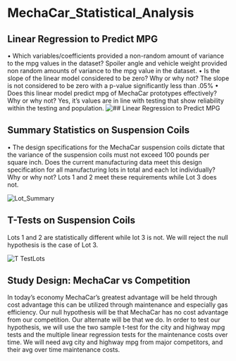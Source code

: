 # MechaCar_Statistical_Analysis

## Linear Regression to Predict MPG
•	Which variables/coefficients provided a non-random amount of variance to the mpg values in the dataset?
Spoiler angle and vehicle weight provided non random amounts of variance to the mpg value in the dataset.
•	Is the slope of the linear model considered to be zero? Why or why not?
The slope is not considered to be zero with a p-value
significantly less than .05%
•	Does this linear model predict mpg of MechaCar prototypes effectively? Why or why not?
Yes, it’s values are in line with testing that show reliability within the testing and population.
![## Linear Regression to Predict MPG](https://user-images.githubusercontent.com/97993428/170824950-2aed92af-cfda-4826-b70d-4158fe2bba03.png)

## Summary Statistics on Suspension Coils
•	The design specifications for the MechaCar suspension coils dictate that the variance of the suspension coils must not exceed 100 pounds per square inch. Does the current manufacturing data meet this design specification for all manufacturing lots in total and each lot individually? Why or why not?
Lots 1 and 2 meet these requirements while Lot 3 does not.


![Lot_Summary](https://user-images.githubusercontent.com/97993428/170825792-24d7505a-d96b-4de2-96de-bcfa34138bec.png)

## T-Tests on Suspension Coils
Lots 1 and 2 are statistically different while lot 3 is not.  We will reject the null hypothesis is the case of Lot 3.


![T TestLots](https://user-images.githubusercontent.com/97993428/170827713-92dec05d-0398-482b-bdf9-111d566c3cc5.png)

## Study Design: MechaCar vs Competition
In today’s economy MechaCar’s greatest advantage will be held through cost advantage this can be utilized through maintenance and especially gas efficiency.  Our null hypothesis will be that MechaCar has no cost advantage from our competition.  Our alternate will be that we do.  In order to test our hypothesis, we will use the two sample t-test for the city and highway mpg tests and the multiple linear regression tests for the maintenance costs over time.  We will need avg city and highway mpg from major competitors, and their avg over time maintenance costs.  

